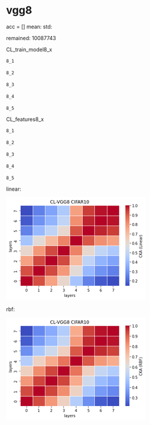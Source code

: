 # vgg8
acc = [] mean: std:

remained: 10087743

CL_train_model8_x
```
8_1

8_2

8_3

8_4

8_5

```

CL_features8_x
```
8_1

8_2

8_3

8_4

8_5

```

linear:

![cl_vgg8_linear](cl_vgg8_linear.png)

rbf:

![cl_vgg8_rbf](cl_vgg8_rbf.png)
